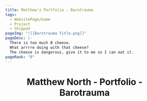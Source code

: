 ```yaml
---
title: Matthew's Portfolio - Barotrauma
tags:
  - WebsitePage/Game
  - Project
  - Shipped
pageImg: "![[Barotrauma Title.png]]"
pageDesc: |-
  There is too much B cheese. 
  What arrrre doing with that cheese?
  The cheese is dangerous, give it to me so I can eat it.
pageRank: "8"
---
```

# <center>Matthew North - Portfolio - Barotrauma</center>
